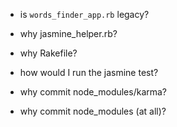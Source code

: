 
* is `words_finder_app.rb` legacy?
* why jasmine_helper.rb?
* why Rakefile?
* how would I run the jasmine test?

* why commit node_modules/karma?
* why commit node_modules (at all)?

